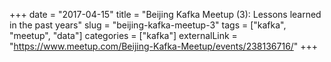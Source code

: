 +++ 
date = "2017-04-15"
title = "Beijing Kafka Meetup (3): Lessons learned in the past years"
slug = "beijing-kafka-meetup-3" 
tags = ["kafka", "meetup", "data"]
categories = ["kafka"]
externalLink = "https://www.meetup.com/Beijing-Kafka-Meetup/events/238136716/"
+++